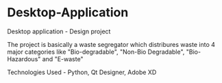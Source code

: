 # Desktop-Application
Desktop application - Design project

The project is basically a waste segregator which distribures waste into 4 major categories like "Bio-degradable", "Non-Bio Degradable", "Bio-Hazardous" and "E-waste"

Technologies Used - 
Python, Qt Designer, Adobe XD


